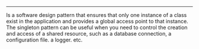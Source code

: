 ***
Is a software design pattern that ensures that only one instance of a class exist in the application and provides a global access point to that instance. The singleton pattern can be useful when you need to control the creation and access of a shared resource, such as a database connection, a configuration file. a logger. etc.

